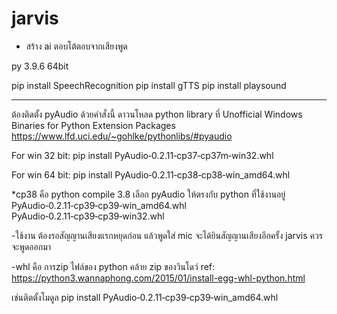 # jarvis
* สร้าง ai ตอบโต้ตอบจากเสียงพูด

py 3.9.6 64bit

pip install SpeechRecognition
pip install gTTS
pip install playsound

***
ต้องติดตั้ง pyAudio ด้วยคำสั่งนี้ ดาวนโหลด
python library ที่
Unofficial Windows Binaries for Python Extension Packages
https://www.lfd.uci.edu/~gohlke/pythonlibs/#pyaudio

For win 32 bit:
pip install PyAudio‑0.2.11‑cp37‑cp37m‑win32.whl

For win 64 bit:
pip install PyAudio‑0.2.11‑cp38‑cp38‑win_amd64.whl

*cp38 คือ python compile 3.8 เลือก pyAudio ให้ตรงกับ python ที่ใช้งานอยู่
PyAudio‑0.2.11‑cp39‑cp39‑win_amd64.whl
PyAudio‑0.2.11‑cp39‑cp39‑win32.whl

-ใช้งาน ต้องรอสัญญานเสียงแรกหยุดก่อน แล้วพูดใส่ mic จะได้ยินสัญญานเสียงอีกครั้ง jarvis ควรจะพูดออกมา

-whl คือ การzip ไฟล์ของ python คล้าย zip ของวินโดว์
ref: https://python3.wannaphong.com/2015/01/install-egg-whl-python.html

เช่นติตตั้งโมดูล
pip install PyAudio‑0.2.11‑cp39‑cp39‑win_amd64.whl

